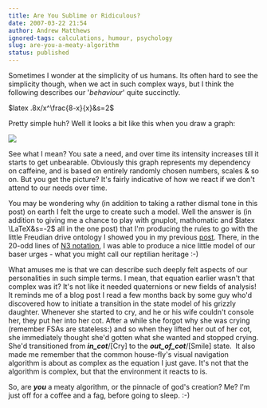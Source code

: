 ```yaml
---
title: Are You Sublime or Ridiculous?
date: 2007-03-22 21:54
author: Andrew Matthews
ignored-tags: calculations, humour, psychology
slug: are-you-a-meaty-algorithm
status: published
---
```


Sometimes I wonder at the simplicity of us humans. Its often hard to see the simplicity though, when we act in such complex ways, but I think the following describes our '*behaviour*' quite succinctly.

\$latex .8x/x\^\\frac{8-x}{x}&s=2\$

Pretty simple huh? Well it looks a bit like this when you draw a graph:

![](http://farm1.static.flickr.com/147/430239182_a7646af48b_o_d.png)

See what I mean? You sate a need, and over time its intensity increases till it starts to get unbearable. Obviously this graph represents my dependency on caffeine, and is based on entirely randomly chosen numbers, scales & so on. But you get the picture? It's fairly indicative of how we react if we don't attend to our needs over time.

You may be wondering why (in addition to taking a rather dismal tone in this post) on earth I felt the urge to create such a model. Well the answer is (in addition to giving me a chance to play with gnuplot, mathomatic and \$latex \\LaTeX&s=-2\$ all in the one post) that I'm producing the rules to go with the little Freudian drive ontology I showed you in my previous [post](http://aabs.wordpress.com/2007/03/21/domain-modeling-and-ontology-engineering/). There, in the 20-odd lines of [N3 notation](http://www.w3.org/2000/10/swap/), I was able to produce a nice little model of our baser urges - what you might call our reptilian heritage :-)

What amuses me is that we can describe such deeply felt aspects of our personalities in such simple terms. I mean, that equation earlier wasn't that complex was it? It's not like it needed quaternions or new fields of analysis! It reminds me of a blog post I read a few months back by some guy who'd discovered how to initiate a transition in the state model of his grizzly daughter. Whenever she started to cry, and he or his wife couldn't console her, they put her into her cot. After a while she forgot why she was crying (remember FSAs are stateless:) and so when they lifted her out of her cot, she immediately thought she'd gotten what she wanted and stopped crying. She'd transitioned from ***in\_cot***/\[Cry\] to the ***out\_of\_cot***/\[Smile\] state.  It also made me remember that the common house-fly's visual navigation algorithm is about as complex as the equation I just gave. It's not that the algorithm is complex, but that the environment it reacts to is.

So, are ***you*** a meaty algorithm, or the pinnacle of god's creation? Me? I'm just off for a coffee and a fag, before going to sleep. :-)
